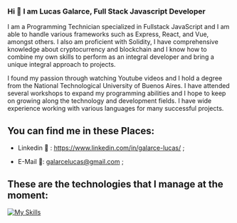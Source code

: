 ### Hi 👋 I am Lucas Galarce, Full Stack Javascript Developer

I am a Programming Technician specialized in Fullstack JavaScript and I am able to handle various frameworks such as Express, React, and Vue, amongst others. I also am proficient with Solidity, I have comprehensive knowledge about cryptocurrency and blockchain and I know how to combine my own skills to perform as an integral developer and bring a unique integral approach to projects.

I found my passion through watching Youtube videos and I hold a degree from the National Technological University of Buenos Aires. I have attended several workshops to expand my programming abilities and I hope to keep on growing along the technology and development fields. I have wide experience working with various languages for many successful projects.

  ## You can find me in these Places:

- Linkedin 🔗 : https://www.linkedin.com/in/galarce-lucas/ ;
    
- E-Mail 📧: galarcelucas@gmail.com ;
  
## These are the technologies that I manage at the moment: 

[![My Skills](https://skillicons.dev/icons?i=js,ts,nodejs,express,postgres,mongodb,html,css,vue,react,next)](https://skillicons.dev)
